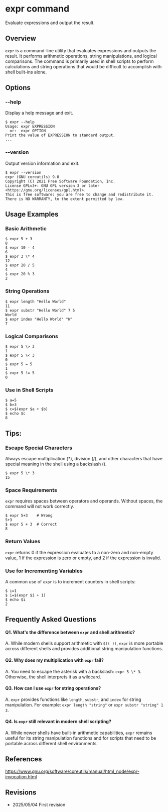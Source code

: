 # expr command

Evaluate expressions and output the result.

## Overview

`expr` is a command-line utility that evaluates expressions and outputs the result. It performs arithmetic operations, string manipulations, and logical comparisons. The command is primarily used in shell scripts to perform calculations and string operations that would be difficult to accomplish with shell built-ins alone.

## Options

### **--help**

Display a help message and exit.

```console
$ expr --help
Usage: expr EXPRESSION
  or:  expr OPTION
Print the value of EXPRESSION to standard output.
...
```

### **--version**

Output version information and exit.

```console
$ expr --version
expr (GNU coreutils) 9.0
Copyright (C) 2021 Free Software Foundation, Inc.
License GPLv3+: GNU GPL version 3 or later <https://gnu.org/licenses/gpl.html>.
This is free software: you are free to change and redistribute it.
There is NO WARRANTY, to the extent permitted by law.
```

## Usage Examples

### Basic Arithmetic

```console
$ expr 5 + 3
8
$ expr 10 - 4
6
$ expr 3 \* 4
12
$ expr 20 / 5
4
$ expr 20 % 3
2
```

### String Operations

```console
$ expr length "Hello World"
11
$ expr substr "Hello World" 7 5
World
$ expr index "Hello World" "W"
7
```

### Logical Comparisons

```console
$ expr 5 \> 3
1
$ expr 5 \< 3
0
$ expr 5 = 5
1
$ expr 5 != 5
0
```

### Use in Shell Scripts

```console
$ a=5
$ b=3
$ c=$(expr $a + $b)
$ echo $c
8
```

## Tips:

### Escape Special Characters

Always escape multiplication (*), division (/), and other characters that have special meaning in the shell using a backslash (\).

```console
$ expr 5 \* 3
15
```

### Space Requirements

`expr` requires spaces between operators and operands. Without spaces, the command will not work correctly.

```console
$ expr 5+3    # Wrong
5+3
$ expr 5 + 3  # Correct
8
```

### Return Values

`expr` returns 0 if the expression evaluates to a non-zero and non-empty value, 1 if the expression is zero or empty, and 2 if the expression is invalid.

### Use for Incrementing Variables

A common use of `expr` is to increment counters in shell scripts:

```console
$ i=1
$ i=$(expr $i + 1)
$ echo $i
2
```

## Frequently Asked Questions

#### Q1. What's the difference between `expr` and shell arithmetic?
A. While modern shells support arithmetic with `$(( ))`, `expr` is more portable across different shells and provides additional string manipulation functions.

#### Q2. Why does my multiplication with `expr` fail?
A. You need to escape the asterisk with a backslash: `expr 5 \* 3`. Otherwise, the shell interprets it as a wildcard.

#### Q3. How can I use `expr` for string operations?
A. `expr` provides functions like `length`, `substr`, and `index` for string manipulation. For example: `expr length "string"` or `expr substr "string" 1 3`.

#### Q4. Is `expr` still relevant in modern shell scripting?
A. While newer shells have built-in arithmetic capabilities, `expr` remains useful for its string manipulation functions and for scripts that need to be portable across different shell environments.

## References

https://www.gnu.org/software/coreutils/manual/html_node/expr-invocation.html

## Revisions

- 2025/05/04 First revision